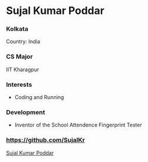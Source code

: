 # Sujal Kumar Poddar

### Kolkata

Country: India

### CS Major

IIT Kharagpur

### Interests

- Coding and Running

### Development

- Inventor of the School Attendence Fingerprint Tester

### https://github.com/SujalKr

[Sujal Kumar Poddar](https://github.com/SujalKr)
